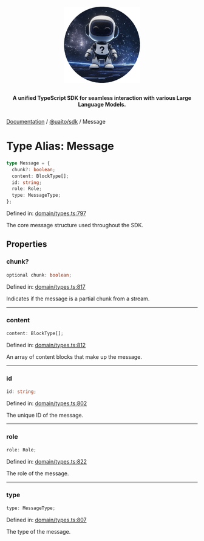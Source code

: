 <div style="display:flex; flex-direction:column; align-items:center;">
<p align="center">
  <img src="../UAITO.png" alt="UAITO Logo" width="200"/>
</p>

<p align="center">
  <strong>A unified TypeScript SDK for seamless interaction with various Large Language Models.</strong>
</p>
</div>

[Documentation](README.md) / [@uaito/sdk](@uaito.sdk.md) / Message

# Type Alias: Message

```ts
type Message = {
  chunk?: boolean;
  content: BlockType[];
  id: string;
  role: Role;
  type: MessageType;
};
```

Defined in: [domain/types.ts:797](https://github.com/elribonazo/uaito/blob/5502a2c87fe1b258ed3eea107257b14d895c9793/packages/sdk/src/domain/types.ts#L797)

The core message structure used throughout the SDK.

## Properties

### chunk?

```ts
optional chunk: boolean;
```

Defined in: [domain/types.ts:817](https://github.com/elribonazo/uaito/blob/5502a2c87fe1b258ed3eea107257b14d895c9793/packages/sdk/src/domain/types.ts#L817)

Indicates if the message is a partial chunk from a stream.

***

### content

```ts
content: BlockType[];
```

Defined in: [domain/types.ts:812](https://github.com/elribonazo/uaito/blob/5502a2c87fe1b258ed3eea107257b14d895c9793/packages/sdk/src/domain/types.ts#L812)

An array of content blocks that make up the message.

***

### id

```ts
id: string;
```

Defined in: [domain/types.ts:802](https://github.com/elribonazo/uaito/blob/5502a2c87fe1b258ed3eea107257b14d895c9793/packages/sdk/src/domain/types.ts#L802)

The unique ID of the message.

***

### role

```ts
role: Role;
```

Defined in: [domain/types.ts:822](https://github.com/elribonazo/uaito/blob/5502a2c87fe1b258ed3eea107257b14d895c9793/packages/sdk/src/domain/types.ts#L822)

The role of the message.

***

### type

```ts
type: MessageType;
```

Defined in: [domain/types.ts:807](https://github.com/elribonazo/uaito/blob/5502a2c87fe1b258ed3eea107257b14d895c9793/packages/sdk/src/domain/types.ts#L807)

The type of the message.
